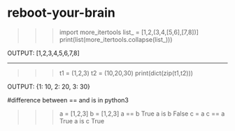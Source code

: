 # reboot-your-brain

>>>import more_itertools
>>>list_ = [1,2,(3,4,[5,6],[7,8])]
>>>print(list(more_itertools.collapse(list_)))

OUTPUT:
  [1,2,3,4,5,6,7,8]
  
 --------------------------------------------------------------- 
 
 >>>t1 = (1,2,3)
 >>>t2 = (10,20,30)
 >>>print(dict(zip(t1,t2)))
 
 OUTPUT:
  {1: 10, 2: 20, 3: 30}

#difference between == and is in python3
>>>a = [1,2,3]
>>>b = [1,2,3]
>>>a == b
True
>>>a is b
False
>>>c = a
>>>c == a
True
>>>a is c 
True
